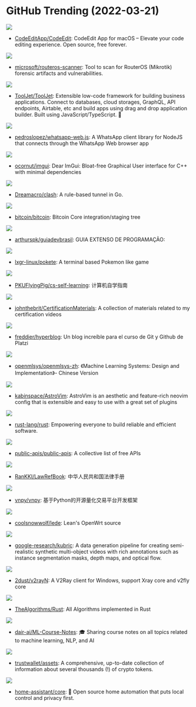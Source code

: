 # GitHub Trending (2022-03-21)

![](https://img.shields.io/badge/Swift-New%20464-green?style=flat-square&logo=appveyor)
- [CodeEditApp/CodeEdit](https://github.com/CodeEditApp/CodeEdit): CodeEdit App for macOS – Elevate your code editing experience. Open source, free forever.

![](https://img.shields.io/badge/Python-New%20112-green?style=flat-square&logo=appveyor)
- [microsoft/routeros-scanner](https://github.com/microsoft/routeros-scanner): Tool to scan for RouterOS (Mikrotik) forensic artifacts and vulnerabilities.

![](https://img.shields.io/badge/JavaScript-New%20354-green?style=flat-square&logo=appveyor)
- [ToolJet/ToolJet](https://github.com/ToolJet/ToolJet): Extensible low-code framework for building business applications. Connect to databases, cloud storages, GraphQL, API endpoints, Airtable, etc and build apps using drag and drop application builder. Built using JavaScript/TypeScript. 🚀

![](https://img.shields.io/badge/JavaScript-New%20104-green?style=flat-square&logo=appveyor)
- [pedroslopez/whatsapp-web.js](https://github.com/pedroslopez/whatsapp-web.js): A WhatsApp client library for NodeJS that connects through the WhatsApp Web browser app

![](https://img.shields.io/badge/C%2B%2B-New%2039-green?style=flat-square&logo=appveyor)
- [ocornut/imgui](https://github.com/ocornut/imgui): Dear ImGui: Bloat-free Graphical User interface for C++ with minimal dependencies

![](https://img.shields.io/badge/Go-New%2094-green?style=flat-square&logo=appveyor)
- [Dreamacro/clash](https://github.com/Dreamacro/clash): A rule-based tunnel in Go.

![](https://img.shields.io/badge/C%2B%2B-New%2062-green?style=flat-square&logo=appveyor)
- [bitcoin/bitcoin](https://github.com/bitcoin/bitcoin): Bitcoin Core integration/staging tree

![](https://img.shields.io/badge/none-New%2095-green?style=flat-square&logo=appveyor)
- [arthurspk/guiadevbrasil](https://github.com/arthurspk/guiadevbrasil): GUIA EXTENSO DE PROGRAMAÇÃO:

![](https://img.shields.io/badge/Python-New%2041-green?style=flat-square&logo=appveyor)
- [lxgr-linux/pokete](https://github.com/lxgr-linux/pokete): A terminal based Pokemon like game

![](https://img.shields.io/badge/none-New%20172-green?style=flat-square&logo=appveyor)
- [PKUFlyingPig/cs-self-learning](https://github.com/PKUFlyingPig/cs-self-learning): 计算机自学指南

![](https://img.shields.io/badge/none-New%2019-green?style=flat-square&logo=appveyor)
- [johnthebrit/CertificationMaterials](https://github.com/johnthebrit/CertificationMaterials): A collection of materials related to my certification videos

![](https://img.shields.io/badge/HTML-New%2013-green?style=flat-square&logo=appveyor)
- [freddier/hyperblog](https://github.com/freddier/hyperblog): Un blog increíble para el curso de Git y Github de Platzi

![](https://img.shields.io/badge/TeX-New%20113-green?style=flat-square&logo=appveyor)
- [openmlsys/openmlsys-zh](https://github.com/openmlsys/openmlsys-zh): 《Machine Learning Systems: Design and Implementation》- Chinese Version

![](https://img.shields.io/badge/Lua-New%20139-green?style=flat-square&logo=appveyor)
- [kabinspace/AstroVim](https://github.com/kabinspace/AstroVim): AstroVim is an aesthetic and feature-rich neovim config that is extensible and easy to use with a great set of plugins

![](https://img.shields.io/badge/Rust-New%2048-green?style=flat-square&logo=appveyor)
- [rust-lang/rust](https://github.com/rust-lang/rust): Empowering everyone to build reliable and efficient software.

![](https://img.shields.io/badge/Python-New%20174-green?style=flat-square&logo=appveyor)
- [public-apis/public-apis](https://github.com/public-apis/public-apis): A collective list of free APIs

![](https://img.shields.io/badge/Swift-New%20186-green?style=flat-square&logo=appveyor)
- [RanKKI/LawRefBook](https://github.com/RanKKI/LawRefBook): 中华人民共和国法律手册

![](https://img.shields.io/badge/Python-New%2010-green?style=flat-square&logo=appveyor)
- [vnpy/vnpy](https://github.com/vnpy/vnpy): 基于Python的开源量化交易平台开发框架

![](https://img.shields.io/badge/C-New%2022-green?style=flat-square&logo=appveyor)
- [coolsnowwolf/lede](https://github.com/coolsnowwolf/lede): Lean's OpenWrt source

![](https://img.shields.io/badge/Python-New%2062-green?style=flat-square&logo=appveyor)
- [google-research/kubric](https://github.com/google-research/kubric): A data generation pipeline for creating semi-realistic synthetic multi-object videos with rich annotations such as instance segmentation masks, depth maps, and optical flow.

![](https://img.shields.io/badge/C%23-New%2074-green?style=flat-square&logo=appveyor)
- [2dust/v2rayN](https://github.com/2dust/v2rayN): A V2Ray client for Windows, support Xray core and v2fly core

![](https://img.shields.io/badge/Rust-New%2057-green?style=flat-square&logo=appveyor)
- [TheAlgorithms/Rust](https://github.com/TheAlgorithms/Rust): All Algorithms implemented in Rust

![](https://img.shields.io/badge/none-New%2090-green?style=flat-square&logo=appveyor)
- [dair-ai/ML-Course-Notes](https://github.com/dair-ai/ML-Course-Notes): 🎓 Sharing course notes on all topics related to machine learning, NLP, and AI

![](https://img.shields.io/badge/Go-New%208-green?style=flat-square&logo=appveyor)
- [trustwallet/assets](https://github.com/trustwallet/assets): A comprehensive, up-to-date collection of information about several thousands (!) of crypto tokens.

![](https://img.shields.io/badge/Python-New%2032-green?style=flat-square&logo=appveyor)
- [home-assistant/core](https://github.com/home-assistant/core): 🏡 Open source home automation that puts local control and privacy first.

